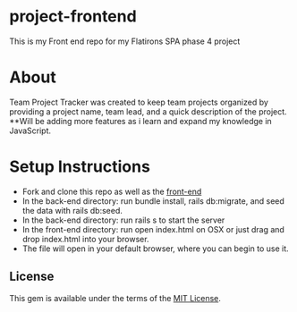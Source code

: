 # project-frontend
This is my Front end repo for my Flatirons SPA phase 4 project
# About
Team Project Tracker was created to keep team projects organized by providing a project name, team lead, and a quick description of the project.
**Will be adding more features as i learn and expand my knowledge in JavaScript.
# Setup Instructions
  - Fork and clone this repo as well as the [front-end](https://github.com/Filippmi/project-frontend)
  - In the back-end directory: run bundle install, rails db:migrate, and seed the data with rails db:seed.
  - In the back-end directory: run rails s to start the server
  - In the front-end directory: run open index.html on OSX or just drag and drop index.html into your browser.
  - The file will open in your default browser, where you can begin to use it.
##  License
This gem is available under the terms of the [MIT License](https://opensource.org/licenses/MIT).
